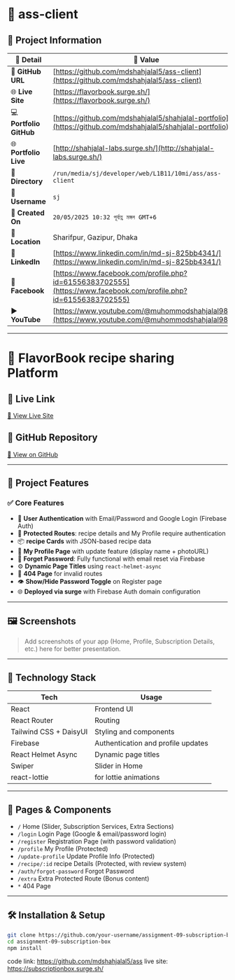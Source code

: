# 🌟 ass-client

## 📂 Project Information

| 📝 **Detail**           | 📌 **Value**                                                                                                     |
| ----------------------- | ---------------------------------------------------------------------------------------------------------------- |
| 🔗 **GitHub URL**       | [https://github.com/mdshahjalal5/ass-client](https://github.com/mdshahjalal5/ass-client)                         |
| 🌐 **Live Site**        | [https://flavorbook.surge.sh/](https://flavorbook.surge.sh/)                                                     |
| 💻 **Portfolio GitHub** | [https://github.com/mdshahjalal5/shahjalal-portfolio](https://github.com/mdshahjalal5/shahjalal-portfolio)       |
| 🌐 **Portfolio Live**   | [http://shahjalal-labs.surge.sh/](http://shahjalal-labs.surge.sh/)                                               |
| 📁 **Directory**        | `/run/media/sj/developer/web/L1B11/10mi/ass/ass-client`                                                          |
| 👤 **Username**         | `sj`                                                                                                             |
| 📅 **Created On**       | `20/05/2025 10:32 পূর্বাহ্ণ মঙ্গল GMT+6`                                                                         |
| 📍 **Location**         | Sharifpur, Gazipur, Dhaka                                                                                        |
| 💼 **LinkedIn**         | [https://www.linkedin.com/in/md-sj-825bb4341/](https://www.linkedin.com/in/md-sj-825bb4341/)                     |
| 📘 **Facebook**         | [https://www.facebook.com/profile.php?id=61556383702555](https://www.facebook.com/profile.php?id=61556383702555) |
| ▶️ **YouTube**          | [https://www.youtube.com/@muhommodshahjalal9811](https://www.youtube.com/@muhommodshahjalal9811)                 |

---

# 🎁 FlavorBook recipe sharing Platform

## 🔗 Live Link

[🔗 View Live Site](https://flavorbook.surge.sh/)

## 📁 GitHub Repository

[📂 View on GitHub](https://github.com/mdshahjalal5/ass-client)

---

## 📌 Project Features

### ✅ Core Features

- 🧾 **User Authentication** with Email/Password and Google Login (Firebase Auth)
- 🔐 **Protected Routes**: recipe details and My Profile require authentication
- 📦 **recipe Cards** with JSON-based recipe data
- 📄 **My Profile Page** with update feature (display name + photoURL)
- 📧 **Forget Password**: Fully functional with email reset via Firebase
- ⚙️ **Dynamic Page Titles** using `react-helmet-async`
- 🧭 **404 Page** for invalid routes
- 👁️ **Show/Hide Password Toggle** on Register page
- 🌐 **Deployed via surge** with Firebase Auth domain configuration

---

## 🖼️ Screenshots

> Add screenshots of your app (Home, Profile, Subscription Details, etc.) here for better presentation.

---

## 🧪 Technology Stack

| Tech                   | Usage                              |
| ---------------------- | ---------------------------------- |
| React                  | Frontend UI                        |
| React Router           | Routing                            |
| Tailwind CSS + DaisyUI | Styling and components             |
| Firebase               | Authentication and profile updates |
| React Helmet Async     | Dynamic page titles                |
| Swiper                 | Slider in Home                     |
| react-lottie           | for lottie animations              |

---

## 🧩 Pages & Components

- `/` Home (Slider, Subscription Services, Extra Sections)
- `/login` Login Page (Google & email/password login)
- `/register` Registration Page (with password validation)
- `/profile` My Profile (Protected)
- `/update-profile` Update Profile Info (Protected)
- `/recipe/:id` recipe Details (Protected, with review system)
- `/auth/forgot-password` Forgot Password
- `/extra` Extra Protected Route (Bonus content)
- `*` 404 Page

---

## 🛠️ Installation & Setup

```bash
git clone https://github.com/your-username/assignment-09-subscription-box
cd assignment-09-subscription-box
npm install

```

code link: https://github.com/mdshahjalal5/ass
live site: https://subscriptionbox.surge.sh/
